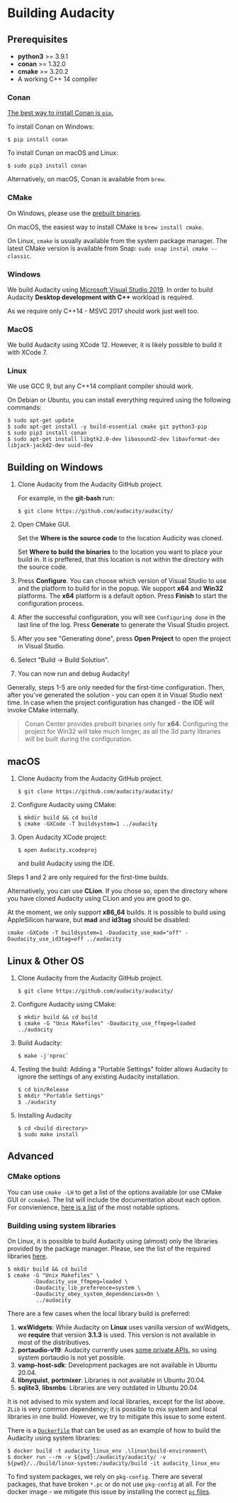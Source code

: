 # Building Audacity

## Prerequisites

* **python3** >= 3.9.1
* **conan** >= 1.32.0
* **cmake** >= 3.20.2
* A working C++ 14 compiler

### Conan

[The best way to install Conan is `pip`.](https://docs.conan.io/en/latest/installation.html)

To install Conan on Windows:

```
$ pip install conan
```

To install Conan on macOS and Linux:

```
$ sudo pip3 install conan
```

Alternatively, on macOS, Conan is available from `brew`.

### CMake

On Windows, please use the [prebuilt binaries](https://cmake.org/download/).

On macOS, the easiest way to install CMake is `brew install cmake`.

On Linux, `cmake` is usually available from the system package manager. The latest CMake version is available from Snap: `sudo snap instal cmake --classic`.

### Windows

We build Audacity using [Microsoft Visual Studio 2019](https://visualstudio.microsoft.com/vs/community/). In order to build Audacity **Desktop development with C++** workload is required.

As we require only C++14 - MSVC 2017 should work just well too.

### MacOS

We build Audacity using XCode 12. However, it is likely possible to build it with XCode 7.

### Linux

We use GCC 9, but any C++14 compliant compiler should work.

On Debian or Ubuntu, you can install everything required using the following commands:

```
$ sudo apt-get update
$ sudo apt-get install -y build-essential cmake git python3-pip
$ sudo pip3 install conan
$ sudo apt-get install libgtk2.0-dev libasound2-dev libavformat-dev libjack-jackd2-dev uuid-dev
```

## Building on Windows

1. Clone Audacity from the Audacity GitHub project. 
  
   For example, in the **git-bash** run:

    ```
    $ git clone https://github.com/audacity/audacity/
    ```

2. Open CMake GUI. 
   
   Set the **Where is the source code** to the location Audicity was cloned. 
   
   Set **Where to build the binaries** to the location you want to place your build in. It is preffered, that this location is not within the directory with the source code.

3. Press **Configure**. You can choose which version of Visual Studio to use and the platform to build for in the popup. We support **x64** and **Win32** platforms. The **x64** platform is a default option. Press **Finish** to start the configuration process.

4. After the successful configuration, you will see `Configuring done` in the last line of the log. Press **Generate** to generate the Visual Studio project. 

5. After you see "Generating done", press **Open Project** to open the project in Visual Studio.
   
6. Select "Build -> Build Solution".
   
7. You can now run and debug Audacity!
      
Generally, steps 1-5 are only needed for the first-time configuration. Then, after you've generated the solution - you can open it in Visual Studio next time. In case when the project configuration has changed - the IDE will invoke CMake internally. 

> Conan Center provides prebuilt binaries only for **x64**. Configuring the project for Win32 will take much longer, as all the 3d party libraries will be built during the configuration.

## macOS

1. Clone Audacity from the Audacity GitHub project. 
  
    ```
    $ git clone https://github.com/audacity/audacity/
    ```

2. Configure Audacity using CMake:
   ```
   $ mkdir build && cd build
   $ cmake -GXCode -T buildsystem=1 ../audacity
   ```

3. Open Audacity XCode project:
   ```
   $ open Audacity.xcodeproj
   ```
   and build Audacity using the IDE. 

Steps 1 and 2 are only required for the first-time builds. 

Alternatively, you can use **CLion**. If you chose so, open the directory where you have cloned Audacity using CLion and you are good to go.

At the moment, we only support **x86_64** builds. It is possible to build using AppleSilicon harware, but **mad** and **id3tag** should be disabled:

```
cmake -GXCode -T buildsystem=1 -Daudacity_use_mad="off" -Daudacity_use_id3tag=off ../audacity
```

## Linux & Other OS

1. Clone Audacity from the Audacity GitHub project. 
  
    ```
    $ git clone https://github.com/audacity/audacity/
    ```

2. Configure Audacity using CMake:
   ```
   $ mkdir build && cd build
   $ cmake -G "Unix Makefiles" -Daudacity_use_ffmpeg=loaded ../audacity
   ```

3. Build Audacity:
   ```
   $ make -j'nproc`
   ```

4. Testing the build:
   Adding a "Portable Settings" folder allows Audacity to ignore the settings of any existing Audacity installation.
   ```
   $ cd bin/Release
   $ mkdir "Portable Settings"
   $ ./audacity
   ```

5. Installing Audacity
   ```
   $ cd <build directory>
   $ sudo make install
   ```

## Advanced

### CMake options

You can use `cmake -LH` to get a list of the options available (or use CMake GUI or `ccmake`). The list will include the documentation about each option. For convienience, [here is a list](CMAKE_OPTIONS.md) of the most notable options.

### Building using system libraries

On Linux, it is possible to build Audacity using (almost) only the libraries provided by the package manager. Please, see the list of the required libraries [here](linux/required_libraries.md).

```
$ mkdir build && cd build
$ cmake -G "Unix Makefiles" \
        -Daudacity_use_ffmpeg=loaded \
        -Daudacity_lib_preference=system \
        -Daudacity_obey_system_dependencies=On \
         ../audacity
```

There are a few cases when the local library build is preferred:

1. **wxWidgets**: While Audacity on **Linux** uses vanilla version of wxWidgets, we **require** that version **3.1.3** is used. This version is not available in most of the distributives.
2. **portaudio-v19**: Audacity currently uses [some private APIs](https://github.com/audacity/audacity/issues/871), so using system portaudio is not yet possible.
3. **vamp-host-sdk**: Development packages are not available in Ubuntu 20.04.
4. **libnyquist**, **portmixer**: Libraries is not available in Ubuntu 20.04.
5. **sqlite3**, **libsmbs**: Libraries are very outdated in Ubuntu 20.04.

It is not advised to mix system and local libraries, except for the list above. `ZLib` is very common dependency; it is possible to mix system and local libraries in one build. However, we try to mitigate this issue to some extent.

There is a [`Dockerfile`](linux/build-environment/Dockerfile) that can be used as an example of how to build the Audacity using system libraries: 

```
$ docker build -t audacity_linux_env .\linux\build-environment\
$ docker run --rm -v ${pwd}:/audacity/audacity/ -v ${pwd}/../build/linux-system:/audacity/build -it audacity_linux_env
```

To find system packages, we rely on `pkg-config`. There are several packages, that have broken `*.pc` or do not use `pkg-config` at all. For the docker image - we mitigate this issue by installing the correct [`pc` files](linux/build-environment/pkgconfig/).
